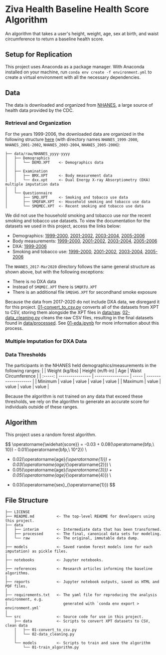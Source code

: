 # Ziva Health Baseline Health Score Algorithm

An algorithm that takes a user's height, weight, age, sex at birth, and waist circumference to return a baseline health score.

## Setup for Replication
This project uses Anaconda as a package manager. With Anaconda installed on your machine, run `conda env create -f environment.yml` to create a virtual environment with all the necessary dependencies.

## Data
The data is downloaded and organized from [NHANES](https://wwwn.cdc.gov/nchs/nhanes/Default.aspx), a large source of health data provided by the CDC.

### Retrieval and Organization
For the years 1999-2006, the downloaded data are organized in the following structure [here](./data/raw/) (with directory names `NHANES_1999-2000`, `NHANES_2001-2002`, `NHANES_2003-2004`, `NHANES_2005-2006`):

    ├── data/raw/NHANES_yyyy-yyyy
    │   ├── Demographics
    │   │   └── DEMO.XPT    <- Demographics data
    │   │
    │   ├── Examination
    │   │   ├── BMX.XPT     <- Body measurement data
    │   │   └── dxx.xpt     <- Dual Energy X-ray Absorptiometry (DXA) multiple imputation data
    │   │
    │   └── Questionnaire
    │       ├── SMQ.XPT     <- Smoking and tobacco use data
    │       ├── SMQFAM.XPT  <- Household smoking and tobacco use data
    │       └── SMQMEC.XPT  <- Recent smoking and tobacco use data

We did not use the household smoking and tobacco use nor the recent smoking and tobacco use datasets. To view the documentation for the datasets we used in this project, access the links below:
- Demographics: [1999-2000](https://wwwn.cdc.gov/Nchs/Nhanes/1999-2000/DEMO.htm), [2001-2002](https://wwwn.cdc.gov/Nchs/Nhanes/2001-2002/DEMO_B.htm), [2003-2004](https://wwwn.cdc.gov/Nchs/Nhanes/2003-2004/DEMO_C.htm), [2005-2006](https://wwwn.cdc.gov/Nchs/Nhanes/2005-2006/DEMO_D.htm)
- Body measurements: [1999-2000](https://wwwn.cdc.gov/Nchs/Nhanes/1999-2000/BMX.htm), [2001-2002](https://wwwn.cdc.gov/Nchs/Nhanes/2001-2002/BMX_B.htm), [2003-2004](https://wwwn.cdc.gov/Nchs/Nhanes/2003-2004/BMX_C.htm), [2005-2006](https://wwwn.cdc.gov/Nchs/Nhanes/2005-2006/BMX_D.htm)
- DXA: [1999-2006](https://wwwn.cdc.gov/Nchs/Nhanes/Dxa/Dxa.aspx)
- Smoking and tobacco use: [1999-2000](https://wwwn.cdc.gov/Nchs/Nhanes/1999-2000/SMQ.htm), [2001-2002](https://wwwn.cdc.gov/Nchs/Nhanes/2001-2002/SMQ_B.htm), [2003-2004](https://wwwn.cdc.gov/Nchs/Nhanes/2003-2004/SMQ_C.htm), [2005-2006](https://wwwn.cdc.gov/Nchs/Nhanes/2005-2006/SMQ_D.htm)
    
The `NHANES_2017-Mar2020` directory follows the same general structure as shown above, but with the following exceptions:

- There is no DXA data
- Instead of `SMQMEC.XPT` there is `SMQRTU.XPT`
- There is an additional file `SMQSHS.XPT` for secondhand smoke exposure

Because the data from 2017-2020 do not include DXA data, we disregard it for this project. [01-convert_to_csv.py](./src/data/01-convert_to_csv.py) converts all of the datasets from XPT to CSV, storing them alongside the XPT files in [data/raw](./data/raw/). [02-data_cleaning.py](./src/data/02-data_cleaning.py) cleans the raw CSV files, resulting in the final datasets found in [data/processed](./data/processed/). See [01-eda.ipynb](./notebooks/01-eda.ipynb) for more information about this process.

### Multiple Imputation for DXA Data

### Data Thresholds
The participants in the NHANES held demographics/measurements in the following ranges:
|         | Weight (kg/lbs)  | Height (m/ft-in)  | Age   | Waist Circumference  |
| :-----: | ---------------- | ----------------- | ----- | -------------------- |
| Minimum | value            | value             | value | value                |
| Maximum | value            | value             | value | value                |

Because the algorithm is not trained on any data that exceed these thresholds, we rely on the algorithm to generate an accurate score for individuals outside of these ranges.

## Algorithm
This project uses a random forest algorithm.

$$
\operatorname{\widehat{score}} = -0.03 + 0.08(\operatorname{bfp,\ 10}) - 0.01(\operatorname{bfp,\ 10^2}) \\
 + 0.02(\operatorname{age}_{\operatorname{1}}) + 0.03(\operatorname{age}_{\operatorname{2}}) \\
 + 0.05(\operatorname{age}_{\operatorname{3}}) + 0.05(\operatorname{age}_{\operatorname{4}}) \\
 - 0.03(\operatorname{sex}_{\operatorname{1}})
$$

## File Structure

    ├── LICENSE
    ├── README.md          <- The top-level README for developers using this project.
    ├── data
    │   ├── interim        <- Intermediate data that has been transformed.
    │   ├── processed      <- The final, canonical data sets for modeling.
    │   └── raw            <- The original, immutable data dump.
    │
    ├── models             <- Saved random forest models (one for each imputation) as pickle files.
    │
    ├── notebooks          <- Jupyter notebooks.
    │
    ├── references         <- Research articles informing the baseline algorithms.
    │
    ├── reports            <- Jupyter notebook outputs, saved as HTML and PDF files.
    │
    ├── requirements.txt   <- The yaml file for reproducing the analysis environment, e.g.
    │                         generated with `conda env export > environment.yml`
    │
    └── src                <- Source code for use in this project.
        ├── data           <- Scripts to convert XPT datasets to CSV, clean data
        │   ├── 01-convert_to_csv.py
        │   └── 02-data_cleaning.py
        │
        └── models         <- Scripts to train and save the algorithm
            └── 01-train_algorithm.py